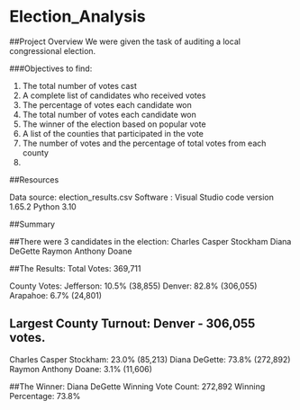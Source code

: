 # Election_Analysis

##Project Overview
We were given the task of auditing a local congressional election.

###Objectives to find:
1. The total number of votes cast
2. A complete list of candidates who received votes
3. The percentage of votes each candidate won
4. The total number of votes each candidate won
5. The winner of the election based on popular vote
6. A list of the counties that participated in the vote
7. The number of votes and the percentage of total votes from each county 
8. 

##Resources

Data source: election_results.csv
Software   : Visual Studio code version 1.65.2
             Python 3.10
             
##Summary

##There were 3 candidates in the election:
Charles Casper Stockham
Diana DeGette
Raymon Anthony Doane

##The Results:
Total Votes: 369,711

County Votes:
Jefferson: 10.5% (38,855) 
Denver: 82.8% (306,055) 
Arapahoe: 6.7% (24,801) 

Largest County Turnout: Denver - 306,055 votes.
-------------------------
Charles Casper Stockham: 23.0% (85,213)
Diana DeGette: 73.8% (272,892)
Raymon Anthony Doane: 3.1% (11,606)

##The Winner:
Diana DeGette
Winning Vote Count: 272,892
Winning Percentage: 73.8%

